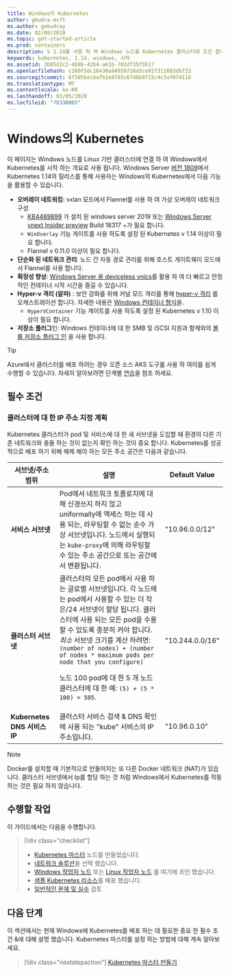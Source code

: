 ```yaml
---
title: Windows의 Kubernetes
author: gkudra-msft
ms.author: gekudray
ms.date: 02/09/2018
ms.topic: get-started-article
ms.prod: containers
description: V 1.14를 사용 하 여 Windows 노드를 Kubernetes 클러스터에 조인 합니다.
keywords: kubernetes, 1.14, windows, 시작
ms.assetid: 3b05d2c2-4b9b-42b4-a61b-702df35f5b17
ms.openlocfilehash: c380f5dc10430a94959718a5ce92f311603db733
ms.sourcegitcommit: 6f505becbafb1e9785c67d6b0715c4c3af074116
ms.translationtype: MT
ms.contentlocale: ko-KR
ms.lasthandoff: 03/05/2020
ms.locfileid: "78338065"
---
```

# <a name="kubernetes-on-windows"></a>Windows의 Kubernetes

이 페이지는 Windows 노드를 Linux 기반 클러스터에 연결 하 여 Windows에서 Kubernetes를 시작 하는 개요로 사용 됩니다. Windows Server [버전 1809](https://docs.microsoft.com/windows-server/get-started/whats-new-in-windows-server-1809#container-networking-with-kubernetes)에서 Kubernetes 1.14의 릴리스를 통해 사용자는 Windows의 Kubernetes에서 다음 기능을 활용할 수 있습니다.

- **오버레이 네트워킹**: vxlan 모드에서 Flannel를 사용 하 여 가상 오버레이 네트워크 구성
    - [KB4489899](https://support.microsoft.com/help/4489899) 가 설치 된 windows server 2019 또는 [Windows Server vnext Insider preview](https://blogs.windows.com/windowsexperience/tag/windows-insider-program/) Build 18317 +가 필요 합니다.
    - `WinOverlay` 기능 게이트를 사용 하도록 설정 된 Kubernetes v 1.14 이상이 필요 합니다.
    - Flannel v 0.11.0 이상이 필요 합니다.
- **단순화 된 네트워크 관리**: 노드 간 자동 경로 관리를 위해 호스트 게이트웨이 모드에서 Flannel를 사용 합니다.
- **확장성 향상**: [Windows Server 용 deviceless vnics](https://techcommunity.microsoft.com/t5/Networking-Blog/Network-start-up-and-performance-improvements-in-Windows-10/ba-p/339716)를 활용 하 여 더 빠르고 안정적인 컨테이너 시작 시간을 즐길 수 있습니다.
- **Hyper-v 격리 (알파)** : 보안 강화를 위해 커널 모드 격리를 통해 [hyper-v 격리](https://kubernetes.io/docs/getting-started-guides/windows/#hyper-v-containers) 를 오케스트레이션 합니다. 자세한 내용은 [Windows 컨테이너 형식](https://docs.microsoft.com/virtualization/windowscontainers/about/#windows-container-types)을.
    - `HyperVContainer` 기능 게이트를 사용 하도록 설정 된 Kubernetes v 1.10 이상이 필요 합니다.
- **저장소 플러그**인: Windows 컨테이너에 대 한 SMB 및 iSCSI 지원과 함께와의 [볼륨 저장소 플러그 인](https://github.com/Microsoft/K8s-Storage-Plugins) 을 사용 합니다.

>[!TIP]
>Azure에서 클러스터를 배포 하려는 경우 오픈 소스 AKS 도구를 사용 하 여이를 쉽게 수행할 수 있습니다. 자세히 알아보려면 단계별 [연습](https://github.com/Azure/aks-engine/blob/master/docs/topics/windows.md)을 참조 하세요.

## <a name="prerequisites"></a>필수 조건

### <a name="plan-ip-addressing-for-your-cluster"></a>클러스터에 대 한 IP 주소 지정 계획

<a name="definitions"></a>Kubernetes 클러스터가 pod 및 서비스에 대 한 새 서브넷을 도입할 때 환경의 다른 기존 네트워크와 충돌 하는 것이 없는지 확인 하는 것이 중요 합니다. Kubernetes를 성공적으로 배포 하기 위해 해제 해야 하는 모든 주소 공간은 다음과 같습니다.

| 서브넷/주소 범위 | 설명 | Default Value |
| --------- | ------------- | ------------- |
| <a name="service-subnet-def"></a>**서비스 서브넷** | Pod에서 네트워크 토폴로지에 대해 신경쓰지 하지 않고 uniformally에 액세스 하는 데 사용 되는, 라우팅할 수 없는 순수 가상 서브넷입니다. 노드에서 실행되는 `kube-proxy`에 의해 라우팅할 수 있는 주소 공간으로 또는 공간에서 변환됩니다. | "10.96.0.0/12" |
| <a name="cluster-subnet-def"></a>**클러스터 서브넷** |  클러스터의 모든 pod에서 사용 하는 글로벌 서브넷입니다. 각 노드에는 pod에서 사용할 수 있는 더 작은/24 서브넷이 할당 됩니다. 클러스터에 사용 되는 모든 pod을 수용할 수 있도록 충분히 커야 합니다. *최소* 서브넷 크기를 계산 하려면: `(number of nodes) + (number of nodes * maximum pods per node that you configure)` <p/>노드 100 pod에 대 한 5 개 노드 클러스터에 대 한 예: `(5) + (5 *  100) = 505`.  | "10.244.0.0/16" |
| **Kubernetes DNS 서비스 IP** | 클러스터 서비스 검색 & DNS 확인에 사용 되는 "kube" 서비스의 IP 주소입니다. | "10.96.0.10" |

> [!NOTE]
> Docker를 설치할 때 기본적으로 만들어지는 또 다른 Docker 네트워크 (NAT)가 있습니다. 클러스터 서브넷에서 Ip를 할당 하는 것 처럼 Windows에서 Kubernetes를 작동 하는 것은 필요 하지 않습니다.

## <a name="what-you-will-accomplish"></a>수행할 작업

이 가이드에서는 다음을 수행합니다.

> [!div class="checklist"]
> * [Kubernetes 마스터](./creating-a-linux-master.md) 노드를 만들었습니다.  
> * [네트워크 솔루션](./network-topologies.md)을 선택 했습니다.  
> * [Windows 작업자 노드](./joining-windows-workers.md) 또는 [Linux 작업자 노드](./joining-linux-workers.md) 를 여기에 조인 했습니다.  
> * [샘플 Kubernetes 리소스](./deploying-resources.md)를 배포 했습니다.  
> * [일반적인 문제 및 실수](./common-problems.md) 검토

## <a name="next-steps"></a>다음 단계

이 섹션에서는 현재 Windows에 Kubernetes를 배포 하는 데 필요한 중요 한 필수 조건 &에 대해 설명 했습니다. Kubernetes 마스터를 설정 하는 방법에 대해 계속 알아보세요.

>[!div class="nextstepaction"]
>[Kubernetes 마스터 만들기](./creating-a-linux-master.md)